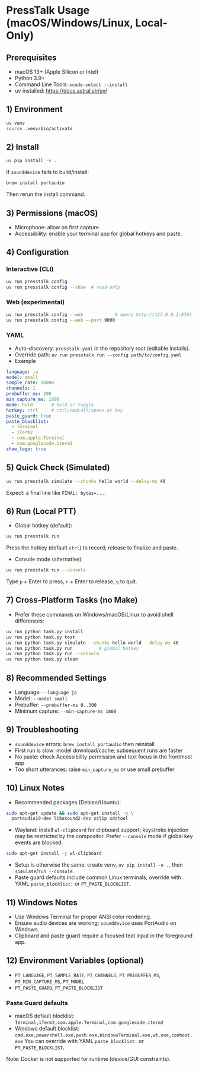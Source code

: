 # PressTalk Usage (macOS/Windows/Linux, Local-Only)

## Prerequisites
- macOS 13+ (Apple Silicon or Intel)
- Python 3.9+
- Command Line Tools: `xcode-select --install`
- uv installed: https://docs.astral.sh/uv/

## 1) Environment
```bash
uv venv
source .venv/bin/activate
```

## 2) Install
```bash
uv pip install -e .
```
If `sounddevice` fails to build/install:
```bash
brew install portaudio
```
Then rerun the install command.

## 3) Permissions (macOS)
- Microphone: allow on first capture.
- Accessibility: enable your terminal app for global hotkeys and paste.

## 4) Configuration

### Interactive (CLI)
```bash
uv run presstalk config
uv run presstalk config --show  # read-only
```

### Web (experimental)
```bash
uv run presstalk config --web            # opens http://127.0.0.1:8765
uv run presstalk config --web --port 9000
```

### YAML
- Auto-discovery: `presstalk.yaml` in the repository root (editable installs).
- Override path: `uv run presstalk run --config path/to/config.yaml`
- Example
```yaml
language: ja
model: small
sample_rate: 16000
channels: 1
prebuffer_ms: 200
min_capture_ms: 1800
mode: hold       # hold or toggle
hotkey: ctrl     # ctrl/cmd/alt/space or key
paste_guard: true
paste_blocklist:
  - Terminal
  - iTerm2
  - com.apple.Terminal
  - com.googlecode.iterm2
show_logo: true
```

## 5) Quick Check (Simulated)
```bash
uv run presstalk simulate --chunks hello world --delay-ms 40
```
Expect: a final line like `FINAL: bytes=...`.

## 6) Run (Local PTT)
- Global hotkey (default):
```bash
uv run presstalk run
```
Press the hotkey (default `ctrl`) to record; release to finalize and paste.

- Console mode (alternative):
```bash
uv run presstalk run --console
```
Type `p` + Enter to press, `r` + Enter to release, `q` to quit.

## 7) Cross-Platform Tasks (no Make)
- Prefer these commands on Windows/macOS/Linux to avoid shell differences:
```bash
uv run python task.py install
uv run python task.py test
uv run python task.py simulate --chunks hello world --delay-ms 40
uv run python task.py run          # global hotkey
uv run python task.py run --console
uv run python task.py clean
```

## 8) Recommended Settings
- Language: `--language ja`
- Model: `--model small`
- Prebuffer: `--prebuffer-ms 0..300`
- Minimum capture: `--min-capture-ms 1800`

## 9) Troubleshooting
- `sounddevice` errors: `brew install portaudio` then reinstall
- First run is slow: model download/cache; subsequent runs are faster
- No paste: check Accessibility permission and text focus in the frontmost app
- Too short utterances: raise `min_capture_ms` or use small prebuffer

## 10) Linux Notes
- Recommended packages (Debian/Ubuntu):
```bash
sudo apt-get update && sudo apt-get install -y \
  portaudio19-dev libasound2-dev xclip xdotool
```
- Wayland: install `wl-clipboard` for clipboard support; keystroke injection may be restricted by the compositor. Prefer `--console` mode if global key events are blocked.
```bash
sudo apt-get install -y wl-clipboard
```
- Setup is otherwise the same: create venv, `uv pip install -e .`, then `simulate`/`run --console`.
- Paste guard defaults include common Linux terminals; override with YAML `paste_blocklist:` or `PT_PASTE_BLOCKLIST`.

## 11) Windows Notes
- Use Windows Terminal for proper ANSI color rendering.
- Ensure audio devices are working; `sounddevice` uses PortAudio on Windows.
- Clipboard and paste guard require a focused text input in the foreground app.

## 12) Environment Variables (optional)
- `PT_LANGUAGE`, `PT_SAMPLE_RATE`, `PT_CHANNELS`, `PT_PREBUFFER_MS`, `PT_MIN_CAPTURE_MS`, `PT_MODEL`
- `PT_PASTE_GUARD`, `PT_PASTE_BLOCKLIST`

### Paste Guard defaults
- macOS default blocklist: `Terminal,iTerm2,com.apple.Terminal,com.googlecode.iterm2`
- Windows default blocklist: `cmd.exe,powershell.exe,pwsh.exe,WindowsTerminal.exe,wt.exe,conhost.exe`
You can override with YAML `paste_blocklist:` or `PT_PASTE_BLOCKLIST`.

Note: Docker is not supported for runtime (device/GUI constraints).
